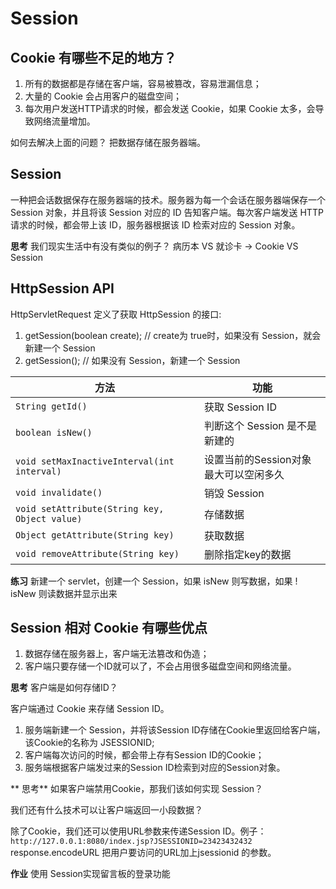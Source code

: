 # Session

## Cookie 有哪些不足的地方？
1. 所有的数据都是存储在客户端，容易被篡改，容易泄漏信息；
2. 大量的 Cookie 会占用客户的磁盘空间；
3. 每次用户发送HTTP请求的时候，都会发送 Cookie，如果 Cookie 太多，会导致网络流量增加。

如何去解决上面的问题？    把数据存储在服务器端。

## Session
一种把会话数据保存在服务器端的技术。服务器为每一个会话在服务器端保存一个 Session 对象，并且将该 Session 对应的 ID 告知客户端。每次客户端发送 HTTP 请求的时候，都会带上该 ID，服务器根据该 ID 检索对应的 Session 对象。

**思考** 我们现实生活中有没有类似的例子？  病历本 VS 就诊卡  ->  Cookie VS Session

## HttpSession API
HttpServletRequest 定义了获取 HttpSession 的接口:
1. getSession(boolean create);  // create为 true时，如果没有 Session，就会新建一个 Session
2. getSession(); // 如果没有 Session，新建一个 Session

方法|功能
--|--
`String getId()`|获取 Session ID
`boolean isNew()`|判断这个 Session 是不是新建的
`void setMaxInactiveInterval(int interval)`|设置当前的Session对象最大可以空闲多久
`void invalidate()`|销毁 Session
`void setAttribute(String key, Object value)`|存储数据
`Object getAttribute(String key)`|获取数据
`void removeAttribute(String key)`|删除指定key的数据

**练习** 新建一个 servlet，创建一个 Session，如果 isNew 则写数据，如果 ! isNew 则读数据并显示出来

## Session 相对 Cookie 有哪些优点
1. 数据存储在服务器上，客户端无法篡改和伪造；
2. 客户端只要存储一个ID就可以了，不会占用很多磁盘空间和网络流量。

**思考** 客户端是如何存储ID？

客户端通过 Cookie 来存储 Session ID。
1. 服务端新建一个 Session，并将该Session ID存储在Cookie里返回给客户端，该Cookie的名称为 JSESSIONID;
2. 客户端每次访问的时候，都会带上存有Session ID的Cookie；
3. 服务端根据客户端发过来的Session ID检索到对应的Session对象。

** 思考** 如果客户端禁用Cookie，那我们该如何实现 Session？

我们还有什么技术可以让客户端返回一小段数据？

除了Cookie，我们还可以使用URL参数来传递Session ID。例子：
`http://127.0.0.1:8080/index.jsp?JSESSIONID=23423432432` response.encodeURL 把用户要访问的URL加上jsessionid 的参数。

**作业** 使用 Session实现留言板的登录功能


<!--stackedit_data:
eyJoaXN0b3J5IjpbMTA1MDU4MDI4MSwxNzE3NjUwMzY5LDE4OT
A3MDQ0NjcsLTg4Njk3ODc1M119
-->